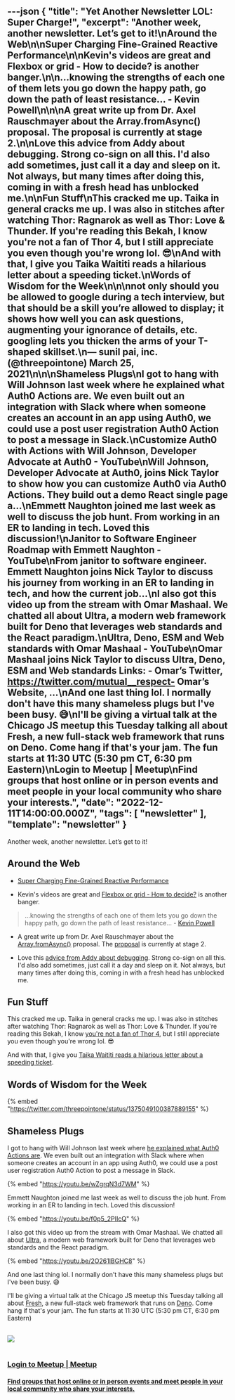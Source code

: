 ---json
{
  "title": "Yet Another Newsletter LOL: Super Charge!",
  "excerpt": "Another week, another newsletter. Let’s get to it!\nAround the Web\n\nSuper Charging Fine-Grained Reactive Performance\n\nKevin's videos are great and Flexbox or grid - How to decide? is another banger.\n\n...knowing the strengths of each one of them lets you go down the happy path, go down the path of least resistance... - Kevin Powell\n\n\nA great write up from Dr. Axel Rauschmayer about the Array.fromAsync() proposal. The proposal is currently at stage 2.\n\nLove this advice from Addy about debugging. Strong co-sign on all this. I'd also add sometimes, just call it a day and sleep on it. Not always, but many times after doing this, coming in with a fresh head has unblocked me.\n\nFun Stuff\nThis cracked me up. Taika in general cracks me up. I was also in stitches after watching Thor: Ragnarok as well as Thor: Love & Thunder. If you're reading this Bekah, I know you're not a fan of Thor 4, but I still appreciate you even though you're wrong lol. 😎\nAnd with that, I give you Taika Waititi reads a hilarious letter about a speeding ticket.\nWords of Wisdom for the Week\n\n\nnot only should you be allowed to google during a tech interview, but that should be a skill you’re allowed to display; it shows how well you can ask questions, augmenting your ignorance of details, etc. googling lets you thicken the arms of your T-shaped skillset.\n— sunil pai, inc. (@threepointone) March 25, 2021\n\n\nShameless Plugs\nI got to hang with Will Johnson last week where he explained what Auth0 Actions are. We even built out an integration with Slack where when someone creates an account in an app using Auth0, we could use a post user registration Auth0 Action to post a message in Slack.\nCustomize Auth0 with Actions with Will Johnson, Developer Advocate at Auth0 - YouTube\nWill Johnson, Developer Advocate at Auth0, joins Nick Taylor to show how you can customize Auth0 via Auth0 Actions. They build out a demo React single page a…\nEmmett Naughton joined me last week as well to discuss the job hunt. From working in an ER to landing in tech. Loved this discussion!\nJanitor to Software Engineer Roadmap with Emmett Naughton - YouTube\nFrom janitor to software engineer. Emmett Naughton joins Nick Taylor to discuss his journey from working in an ER to landing in tech, and how the current job…\nI also got this video up from the stream with Omar Mashaal. We chatted all about Ultra, a modern web framework built for Deno that leverages web standards and the React paradigm.\nUltra, Deno, ESM and Web standards with Omar Mashaal - YouTube\nOmar Mashaal joins Nick Taylor to discuss Ultra, Deno, ESM and Web standards  Links:  - Omar’s Twitter, https://twitter.com/mutual__respect- Omar’s Website, …\nAnd one last thing lol. I normally don't have this many shameless plugs but I've been busy. 😅\nI'll be giving a virtual talk at the Chicago JS meetup this Tuesday talking all about Fresh, a new full-stack web framework that runs on Deno. Come hang if that's your jam. The fun starts at 11:30 UTC (5:30 pm CT, 6:30 pm Eastern)\nLogin to Meetup | Meetup\nFind groups that host online or in person events and meet people in your local community who share your interests.",
  "date": "2022-12-11T14:00:00.000Z",
  "tags": [
    "newsletter"
  ],
  "template": "newsletter"
}
---

<p>Another week, another newsletter. Let’s get to it!</p>
<h2>Around the Web</h2>
<ul><li><p><a href="https://dev.to/modderme123/super-charging-fine-grained-reactive-performance-47ph" rel="noopener noreferrer nofollow" target="_blank">Super Charging Fine-Grained Reactive Performance</a></p></li><li><p>Kevin's videos are great and <a href="https://www.youtube.com/watch?v=3elGSZSWTbM" rel="noopener noreferrer nofollow" target="_blank">Flexbox or grid - How to decide?</a> is another banger.</p></li></ul>
<blockquote><p>...knowing the strengths of each one of them lets you go down the happy path, go down the path of least resistance... - <a href="https://www.youtube.com/@KevinPowell" rel="noopener noreferrer nofollow" target="_blank">Kevin Powell</a></p></blockquote>
<ul><li><p>A great write up from Dr. Axel Rauschmayer about the <a href="https://2ality.com/2022/11/array-from-async.html" rel="noopener noreferrer nofollow" target="_blank">Array.fromAsync()</a> proposal. The <a href="https://github.com/tc39/proposal-array-from-async" rel="noopener noreferrer nofollow" target="_blank">proposal</a> is currently at stage 2.</p></li><li><p>Love this <a href="https://www.linkedin.com/posts/addyosmani_debugging-tactics-activity-7003411342632124416-mvUC" rel="noopener noreferrer nofollow" target="_blank">advice from Addy about debugging</a>. Strong co-sign on all this. I'd also add sometimes, just call it a day and sleep on it. Not always, but many times after doing this, coming in with a fresh head has unblocked me.</p></li></ul>
<h2>Fun Stuff</h2>
<p>This cracked me up. Taika in general cracks me up. I was also in stitches after watching Thor: Ragnarok as well as Thor: Love &amp; Thunder. If you're reading this Bekah, I know <a href="https://twitter.com/BekahHW/status/1595956354535112704?s=20&amp;t=liNmUYge1r3S9px2HurPqA" rel="noopener noreferrer nofollow" target="_blank">you're not a fan of Thor 4</a>, but I still appreciate you even though you're wrong lol. 😎</p>
<p>And with that, I give you <a href="https://youtu.be/yRUtyCzfuI0" rel="noopener noreferrer nofollow" target="_blank">Taika Waititi reads a hilarious letter about a speeding ticket</a>.</p>
<h2>Words of Wisdom for the Week</h2>

{% embed "https://twitter.com/threepointone/status/1375049100387889155" %}
<h2>Shameless Plugs</h2>
<p>I got to hang with Will Johnson last week where <a href="https://youtu.be/wZgrqN3d7WM" rel="noopener noreferrer nofollow" target="_blank">he explained what Auth0 Actions are</a>. We even built out an integration with Slack where when someone creates an account in an app using Auth0, we could use a post user registration Auth0 Action to post a message in Slack.</p>

{% embed "https://youtu.be/wZgrqN3d7WM" %}
<p>Emmett Naughton joined me last week as well to discuss the job hunt. From working in an ER to landing in tech. Loved this discussion!</p>

{% embed "https://youtu.be/f0p5_2PIIcQ" %}
<p>I also got this video up from the stream with Omar Mashaal. We chatted all about <a href="http://ultrajs.dev" rel="noopener noreferrer nofollow" target="_blank">Ultra</a>, a modern web framework built for Deno that leverages web standards and the React paradigm.</p>

{% embed "https://youtu.be/2O261lBGHC8" %}
<p>And one last thing lol. I normally don't have this many shameless plugs but I've been busy. 😅</p>
<p>I'll be giving a virtual talk at the Chicago JS meetup this Tuesday talking all about <a href="https://fresh.deno.dev" rel="noopener noreferrer nofollow" target="_blank">Fresh</a>, a new full-stack web framework that runs on <a href="https://deno.land" rel="noopener noreferrer nofollow" target="_blank">Deno</a>. Come hang if that's your jam. The fun starts at 11:30 UTC (5:30 pm CT, 6:30 pm Eastern)</p>

<a href="https://www.meetup.com/js-chi/events/288515415/?utm_source=nickytonline&amp;utm_medium=email&amp;utm_campaign=yet-another-newsletter-lol-super-charge">
    <div class="news-social-card">
      <br />
<div class="float-left">
            <img class="link-image" src="https://secure.meetupstatic.com/web-next/online-events/share/online-events820x547.jpg" />
        </div>
      <br />
<div class="float-left news-social-card-text">
            <h3 class="link-title" >Login to Meetup | Meetup</h3>
            <h4 class="link-description" >Find groups that host online or in person events and meet people in your local community who share your interests.</h4>
        </div>
    </div>
</a>
